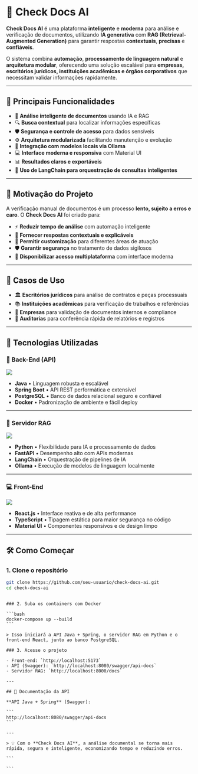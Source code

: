 # 📄 Check Docs AI

**Check Docs AI** é uma plataforma **inteligente** e **moderna** para análise e verificação de documentos, utilizando **IA generativa** com **RAG (Retrieval-Augmented Generation)** para garantir respostas **contextuais**, **precisas** e **confiáveis**.

O sistema combina **automação**, **processamento de linguagem natural** e **arquitetura modular**, oferecendo uma solução escalável para **empresas, escritórios jurídicos, instituições acadêmicas e órgãos corporativos** que necessitam validar informações rapidamente.

---

## 🌟 Principais Funcionalidades

- 📑 **Análise inteligente de documentos** usando IA e RAG
- 🔍 **Busca contextual** para localizar informações específicas
- 🛡️ **Segurança e controle de acesso** para dados sensíveis
- ⚙️ **Arquitetura modularizada** facilitando manutenção e evolução
- 🚀 **Integração com modelos locais via Ollama**
- 💻 **Interface moderna e responsiva** com Material UI
- 📊 **Resultados claros e exportáveis**
- 🧠 **Uso de LangChain para orquestração de consultas inteligentes**

---

## 📌 Motivação do Projeto

A verificação manual de documentos é um processo **lento, sujeito a erros e caro**. O **Check Docs AI** foi criado para:

- ⚡ **Reduzir tempo de análise** com automação inteligente
- 📡 **Fornecer respostas contextuais e explicáveis**
- 🔧 **Permitir customização** para diferentes áreas de atuação
- 🛡️ **Garantir segurança** no tratamento de dados sigilosos
- 📱 **Disponibilizar acesso multiplataforma** com interface moderna

---

## 🎯 Casos de Uso

- 🏛️ **Escritórios jurídicos** para análise de contratos e peças processuais
- 📚 **Instituições acadêmicas** para verificação de trabalhos e referências
- 🏢 **Empresas** para validação de documentos internos e compliance
- 📑 **Auditorias** para conferência rápida de relatórios e registros

---

## 🚀 Tecnologias Utilizadas

### 🔧 Back-End (API)

<p align="left">
  <img src="https://skillicons.dev/icons?i=java,spring,postgresql,docker" />
</p>

- **Java** • Linguagem robusta e escalável
- **Spring Boot** • API REST performática e extensível
- **PostgreSQL** • Banco de dados relacional seguro e confiável
- **Docker** • Padronização de ambiente e fácil deploy

---

### 🧠 Servidor RAG

<p align="left">
  <img src="https://skillicons.dev/icons?i=python,fastapi" />
</p>

- **Python** • Flexibilidade para IA e processamento de dados
- **FastAPI** • Desempenho alto com APIs modernas
- **LangChain** • Orquestração de pipelines de IA
- **Ollama** • Execução de modelos de linguagem localmente

---

### 💻 Front-End

<p align="left">
  <img src="https://skillicons.dev/icons?i=react,typescript,materialui" />
</p>

- **React.js** • Interface reativa e de alta performance
- **TypeScript** • Tipagem estática para maior segurança no código
- **Material UI** • Componentes responsivos e de design limpo

---

## 🛠️ Como Começar

### 1. Clone o repositório

```bash
git clone https://github.com/seu-usuario/check-docs-ai.git
cd check-docs-ai
```
````

### 2. Suba os containers com Docker

```bash
docker-compose up --build
```

> Isso iniciará a API Java + Spring, o servidor RAG em Python e o front-end React, junto ao banco PostgreSQL.

### 3. Acesse o projeto

- Front-end: `http://localhost:5173`
- API (Swagger): `http://localhost:8080/swagger/api-docs`
- Servidor RAG: `http://localhost:8000/docs`

---

## 📄 Documentação da API

**API Java + Spring** (Swagger):

```
http://localhost:8080/swagger/api-docs
```

---

> 💡 Com o **Check Docs AI**, a análise documental se torna mais rápida, segura e inteligente, economizando tempo e reduzindo erros.

```

```
